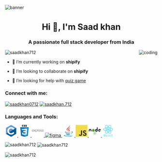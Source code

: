 ![banner](https://github.com/saadkhan712/saadkhan712/commit/7095b8ce4a7163108870894df72a0c7c1d2cf6d9)
<h1 align="center">Hi 👋, I'm Saad khan</h1>
<h3 align="center">A passionate full stack developer from India</h3>
<img src="https://media.tenor.com/CzdMW7wnLn8AAAAC/coding.gif" alt="coding" align="right" height="300px">
<p align="left"> <img src="https://komarev.com/ghpvc/?username=saadkhan712&label=Profile%20views&color=0e75b6&style=flat" alt="saadkhan712" /> </p>

- 🔭 I’m currently working on **shipify**

- 👯 I’m looking to collaborate on **shipify**

- 🤝 I’m looking for help with [quiz game](https://github.com/saadkhan712/my-projects.git)

<h3 align="left">Connect with me:</h3>
<p align="left">
<a href="https://twitter.com/saadkhan0712" target="blank"><img align="center" src="https://raw.githubusercontent.com/rahuldkjain/github-profile-readme-generator/master/src/images/icons/Social/twitter.svg" alt="saadkhan0712" height="30" width="40" /></a>
<a href="https://instagram.com/saadkhan.712" target="blank"><img align="center" src="https://raw.githubusercontent.com/rahuldkjain/github-profile-readme-generator/master/src/images/icons/Social/instagram.svg" alt="saadkhan.712" height="30" width="40" /></a>
</p>

<h3 align="left">Languages and Tools:</h3>
<p align="left"> <a href="https://www.cprogramming.com/" target="_blank" rel="noreferrer"> <img src="https://raw.githubusercontent.com/devicons/devicon/master/icons/c/c-original.svg" alt="c" width="40" height="40"/> </a> <a href="https://www.w3schools.com/css/" target="_blank" rel="noreferrer"> <img src="https://raw.githubusercontent.com/devicons/devicon/master/icons/css3/css3-original-wordmark.svg" alt="css3" width="40" height="40"/> </a> <a href="https://expressjs.com" target="_blank" rel="noreferrer"> <img src="https://raw.githubusercontent.com/devicons/devicon/master/icons/express/express-original-wordmark.svg" alt="express" width="40" height="40"/> </a> <a href="https://www.figma.com/" target="_blank" rel="noreferrer"> <img src="https://www.vectorlogo.zone/logos/figma/figma-icon.svg" alt="figma" width="40" height="40"/> </a> <a href="https://www.java.com" target="_blank" rel="noreferrer"> <img src="https://raw.githubusercontent.com/devicons/devicon/master/icons/java/java-original.svg" alt="java" width="40" height="40"/> </a> <a href="https://developer.mozilla.org/en-US/docs/Web/JavaScript" target="_blank" rel="noreferrer"> <img src="https://raw.githubusercontent.com/devicons/devicon/master/icons/javascript/javascript-original.svg" alt="javascript" width="40" height="40"/> </a> <a href="https://nodejs.org" target="_blank" rel="noreferrer"> <img src="https://raw.githubusercontent.com/devicons/devicon/master/icons/nodejs/nodejs-original-wordmark.svg" alt="nodejs" width="40" height="40"/> </a> <a href="https://reactjs.org/" target="_blank" rel="noreferrer"> <img src="https://raw.githubusercontent.com/devicons/devicon/master/icons/react/react-original-wordmark.svg" alt="react" width="40" height="40"/> </a> </p>

<p><img align="left" src="https://github-readme-stats.vercel.app/api/top-langs?username=saadkhan712&show_icons=true&locale=en&layout=compact" alt="saadkhan712" /></p>

<p>&nbsp;<img align="center" src="https://github-readme-stats.vercel.app/api?username=saadkhan712&show_icons=true&locale=en" alt="saadkhan712" /></p>

<p><img align="center" src="https://github-readme-streak-stats.herokuapp.com/?user=saadkhan712&" alt="saadkhan712" /></p>
